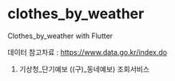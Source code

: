 # clothes_by_weather

Clothes_by_weather with Flutter

데이터 참고차료 : https://www.data.go.kr/index.do

1. 기상청_단기예보 ((구)_동네예보) 조회서비스